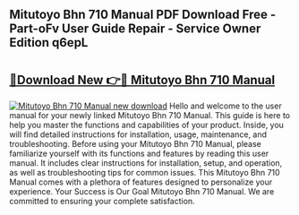 ## Mitutoyo Bhn 710 Manual PDF Download Free - Part-oFv User Guide Repair - Service Owner Edition q6epL

# <h2><a href="http://bc70988.oget.top/?id=Mitutoyo+Bhn+710+Manual">🔗Download New 👉🔴 Mitutoyo Bhn 710 Manual</a></h2>

[![Mitutoyo Bhn 710 Manual new download](https://i.imgur.com/5g1atiW.png)](http://bc70988.oget.top/?id=Mitutoyo+Bhn+710+Manual)
Hello and welcome to the user manual for your newly linked Mitutoyo Bhn 710 Manual. This guide is here to help you master the functions and capabilities of your product. Inside, you will find detailed instructions for installation, usage, maintenance, and troubleshooting. Before using your Mitutoyo Bhn 710 Manual, please familiarize yourself with its functions and features by reading this user manual. It includes clear instructions for installation, setup, and operation, as well as troubleshooting tips for common issues. This Mitutoyo Bhn 710 Manual comes with a plethora of features designed to personalize your experience. Your Success is Our Goal Mitutoyo Bhn 710 Manual. We are committed to ensuring your complete satisfaction.
